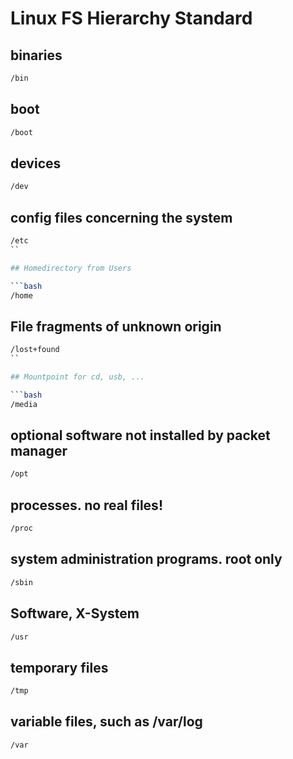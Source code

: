 # Linux FS Hierarchy Standard

## binaries

```bash
/bin
```

## boot

```bash
/boot
```

## devices

```bash
/dev
```

## config files concerning the system

```bash
/etc
``

## Homedirectory from Users

```bash
/home
```

## File fragments of unknown origin

```bash
/lost+found
``

## Mountpoint for cd, usb, ...

```bash
/media
```

## optional software not installed by packet manager

```bash
/opt
```

## processes. no real files!

```bash
/proc
```

## system administration programs. root only

```bash
/sbin
```

## Software, X-System

```bash
/usr
```

## temporary files

```bash
/tmp
```

## variable files, such as /var/log

```bash
/var
```
